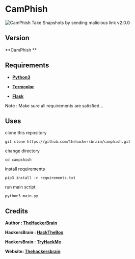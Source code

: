 # CamPhish

![CamPhish](https://thehackersbrain.github.io/images/joker/camphish_banner.png)
Take Snapshots by sending malicious link v2.0.0

## Version

**CamPhish **

## Requirements

-   **[Python3](https://www.python.org/downloads/)**

-   **[Termcolor](https://pypi.org/project/termcolor/)**

-   **[Flask](https://pypi.org/project/Flask/)**


Note : Make sure all requirements are satisfied...

## Uses

clone this repository

```
git clone https://github.com/thehackersbrain/camphish.git
```

change directory

```
cd campshish
```

install requirements

```
pip3 install -r requirements.txt
```

run main script

```
python3 main.py
```

## Credits

**Author : [TheHackerBrain](https://github.com/thehackersbrain/)**

**HackersBrain : [HackTheBox](https://www.hackthebox.eu/profile/303514)**

**HackersBrain : [TryHackMe](https://tryhackme.com/p/hackersbrain)**

**Website: [Thehackersbrain](https://thehackersbrain.pythonanywhere.com/)**
